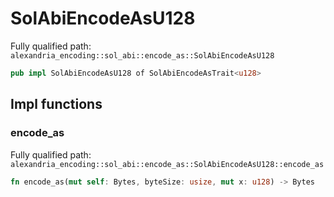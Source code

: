 # SolAbiEncodeAsU128

Fully qualified path: `alexandria_encoding::sol_abi::encode_as::SolAbiEncodeAsU128`

```rust
pub impl SolAbiEncodeAsU128 of SolAbiEncodeAsTrait<u128>
```

## Impl functions

### encode_as

Fully qualified path: `alexandria_encoding::sol_abi::encode_as::SolAbiEncodeAsU128::encode_as`

```rust
fn encode_as(mut self: Bytes, byteSize: usize, mut x: u128) -> Bytes
```


